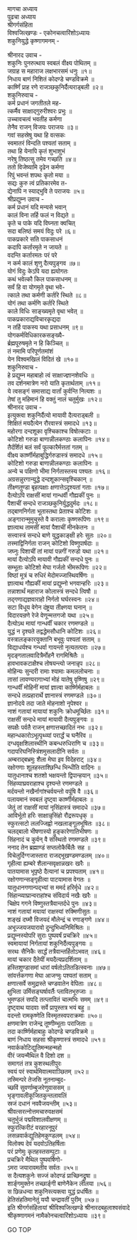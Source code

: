 मागचा अध्याय  
पुढचा अध्याय  
श्रीगर्गसंहिता  
विश्वजित्खण्डः - एकोनचत्वारिंशोऽध्यायः  
शकुनियुद्धे कृष्णागमनम् -  
  
श्रीनारद उवाच -  
शकुनिः पुनरुत्थाय स्वबलं वीक्ष्य पोथितम् ॥  
जग्राह स महाराज लक्षभारसमं धनुः ॥१॥  
निधाय बाणं निशितं कोदण्डे चण्डविक्रमे ॥  
कार्ष्णिं प्राह रणे राजञ्छकुनिर्दैत्यराड्बली ॥२॥  
शकुनिरुवाच -  
कर्म प्रधानं जगतीतले मह-  
     त्कर्मैव साक्षाद्‌गुरुरीश्वरः प्रभुः ॥  
उच्चावचत्वं भवतीह कर्मणा  
     तेनैव राजन् विजयः पराजयः ॥३॥  
गवां सहस्रेषु यथा हि वत्सकः  
     स्वमातरं विन्दति पश्यतां सताम् ॥  
तथा हि येनापि कृतं शुभाशुभं  
     नरेषु तिष्ठत्सु तमेव गच्छति ॥४॥  
ततो विजेष्यामि दृढेन कर्मणा  
     रिपुं भवन्तं शपथः कृतो मया ॥  
सद्यः कुरु त्वं प्रतिकारमेव त-  
     द्येनापि न स्याद्‌भुवि ते पराजयः ॥५॥  
श्रीप्रद्युम्न उवाच -  
कर्म प्रधानं यदि मन्यसे भवान्  
     कालं विना तर्हि फलं न विद्यते ॥  
कृते च पाके यदि विघ्नता क्वचित्  
     सदा बलिष्ठं समयं विदुः परे ॥६॥  
पाकप्रकारे सति पाकसाधनं  
     कदापि कर्तारमृते न जायते ॥  
वदन्ति कर्तारमतः परं परे  
     न कर्म कालं शृणु दैत्यपुङ्गव ॥७॥  
योगं विदुः केऽपि यदा ह्ययोगतः  
     कथं भवेत्कौ किल पाकसाधनम् ॥  
सर्वं हि वा योगमृते वृथा भवे-  
     त्काले तथा कर्मणी कर्तरि स्थिते ॥८॥  
योगं तथा कर्मणि कर्तरि स्थिते  
     काले विधिः साङ्ख्यमृते वृथा भवेत् ॥  
पाकप्रकाराद्यविचारकृद्यदा  
     न तर्हि पाकस्य यथा प्रसाधनम् ॥९॥  
योगकर्मविधिकारकसङ्ख्यै-  
     र्ब्रह्मपूरुषमृते न हि किञ्चित् ॥  
तं नमामि परिपूर्णतमांशं  
     येन विश्वमखिलं विदितं खे ॥१०॥  
शकुनिरुवाच -  
हे प्रद्युम्न महाबाहो त्वं साक्षाज्ज्ञानशेवधिः ॥  
तव दर्शनमात्रेण नरो याति कृतार्थताम् ॥११॥  
ये त्वसङ्गं समासाद्य वार्तां कुर्वन्ति नित्यशः ॥  
तेषां तु महिमानं हि वक्तुं नालं चतुर्मुखः ॥१२॥  
श्रीनारद उवाच -  
इत्युक्त्वा शकुनिर्दैत्यो मायावी दैत्यराड्बली ॥  
शिक्षितं मयदैत्येन रौरवास्त्रं समादधे ॥१३॥  
महोरगा दन्दशूका वृश्चिकाश्च विषोत्कटाः ॥  
कोटिशो गरुडा बाणान्नीलकण्ठाः कलापिनः ॥१४॥  
तैर्दर्शितं बलं सर्वं फूत्कारैर्मत्ततां गतम् ॥  
वीक्ष्य कार्ष्णीर्महाबुद्धिर्गरुडास्त्रं समादधे ॥१५॥  
कोटिशो गरुडा बाणान्नीलकण्ठाः कलापिनः ॥  
अन्ये च पक्षिणो भीमा निर्गतास्तस्य पश्यतः ॥१६॥  
अग्रसन्नुरगान्युद्धे दन्दशूकान्सवृश्चिकान् ॥  
तीक्ष्णतुण्डा बृहत्पक्षाः क्षणात्तेऽदृश्यतां गताः ॥१७॥  
दैत्योऽपि राक्षसीं मायां गान्धर्वी गौह्यकीं पुनः ॥  
पैशाचीं सन्दधे राजञ्छकुनिर्युद्धदुर्मदः ॥१८॥  
तद्‌बाणनिर्गता भूतास्तथा प्रेताश्च कोटिशः ॥  
अङ्गारान्मुमुचुस्ते वै करालाः कृष्णरूपिणः ॥१९॥  
ज्ञात्वाथ तामसीं मायां पैशाचीं मीनकेतनः ॥  
सत्त्वास्त्रं सन्दधे बाणे युद्धकाङ्क्षी हरेः सुतः ॥२०॥  
तस्माद्विनिर्गता राजन् कोटिशो विष्णुपार्षदाः ॥  
जघ्नुः पिशाचीं तां मायां पन्नगीं गरुडो यथा ॥२१॥  
मायां दैत्योऽपि मायावी गौह्यकीं सन्दधे पुनः ॥  
सम्भूताः कोटिशो मेघा गर्जतो भीमरूपिणः ॥२२॥  
विष्ठां मूत्रं च रुधिरं मेदोमज्जास्थिवर्षिणः ॥  
ज्ञात्वाथ गौह्यकीं मायां प्रद्युम्नो भगवान्हरिः ॥२३॥  
तन्नाशार्थं महाराज कोलास्त्रं सन्दधे त्विषौ ॥  
तद्‌गणाद्यज्ञवाराहो निर्गतो घर्घरस्वनः ॥२४॥  
सटा विधूय वेगेन दंष्ट्रया तीक्ष्णया घनान् ॥  
विदारयन्रणे रेजे वेणून्मत्तगजो यथा ॥२५॥  
दैत्योऽथ मायां गान्धर्वीं चकार रणमण्डले ॥  
युद्धं न दृश्यते तद्वद्धेमसौधानि कोटिशः ॥२६॥  
वस्त्रालङ्कारयुक्तानि बभूवुः पश्यतां सताम् ॥  
विद्याधर्यश्च गन्धर्वा गायन्तो नृत्यतत्पराः ॥२७॥  
मृदङ्गतालवादित्रैर्मोहनै रागमिश्रितैः ॥  
हावभावकटाक्षैश्च तोषयन्त्यो जनान्नृप ॥२८॥  
मोहिन्यः सुन्दरी रामाः श्यामाः कमललोचनाः ॥  
तासां लावण्यरागाभ्यां मोहं यातेषु वृष्णिषु ॥२९॥  
गान्धर्वीं मोहिनीं मायां ज्ञात्वा कार्ष्णिर्महाबलः ॥  
सन्दधे तत्प्रहारार्थे ज्ञानास्त्रं रणमण्डले ॥३०॥  
ज्ञानोदये तदा जाते मोहनाशो नृपेश्वर ॥  
नाशं गतायां मायायां शकुनिः क्रोधमूर्च्छितः ॥३१॥  
राक्षसीं सन्दधे मायां मायावी दैत्यपुङ्गवः ॥  
सपक्षैः पर्वतै राजन् क्षणात्तच्छादितं नभः ॥३२॥  
महान्धकारोऽभूत्पृथ्व्यां परार्द्धं च घनैरिव ॥  
दग्धवृक्षशिलास्थीनि कबन्धरुधिराणि च ॥३३॥  
गदापरिघनिस्त्रिंशमुसलादीनि सर्वतः ॥  
अम्बराद्‌बभ्रमुः शैला मेघा इव विदेहराट् ॥३४॥  
रक्षोगणाः शूलहस्ताश्छिन्धि भिन्धीति वादिनः ॥  
यातुधानाश्च शतशो भक्षयन्तो द्विपान्हयान् ॥३५॥  
सिंहव्याघ्रवराहाश्च दृश्यन्ते रणमण्डले ॥  
मर्दयन्तो नखैर्नागांश्चर्वयन्तो वपूंषि वै ॥३६॥  
पलायमानं स्वबलं दृष्ट्वा कार्ष्णीर्महाबलः ॥  
जेतुं तां राक्षसीं मायां नृसिंहास्त्रं समादधे ॥३७॥  
आविर्भूतो हरिः साक्षान्नृसिंहो रौद्ररूपधृक् ॥  
स्फुरत्सटो ललज्जिह्वो नखलाङ्गूलभूषितः ॥३८॥  
चलद्‌बालो भीषणास्यो हुङ्कारेणातिभीषणः ॥  
सिंहनादं च कुर्वन् वै संस्थितो रणमण्डले ॥३९॥  
ननाद तेन ब्रह्माण्डं सप्तलोकैर्बिलैः सह ॥  
विचेलुर्दिग्गजास्तारा राजद्‌भूखण्डमण्डलम् ॥४०॥  
गृहीत्वा ह्यम्बरे शैलान्सवृक्षान्नखरः खरैः ॥  
पातयामास भूपृष्ठे दैत्यानां च प्रपश्यताम् ॥४१॥  
रक्षोगणान्सङ्गृहीत्वा पाटयामास वेगतः ॥  
यातुधानगणान्पद्‌भ्यां स ममर्द हरिर्मृधे ॥४२॥  
सिंहान्व्याघ्रान्वराहांश्च संविदार्य नखैः खरैः ॥  
चिक्षेप गगने विष्णुस्तत्रैवान्तर्दधे पुनः ॥४३॥  
नाशं गतायां मयायां राक्षस्यां रुक्मिणीसुतः ॥  
शङ्खं दघ्मौ विजयदं मौलेन्द्रं च रणाङ्गणे ॥४४॥  
अभूज्जयजयारावो दुन्दुभिध्वनिमिश्रितः ॥  
प्रद्युम्नस्योपरि सुराः पुष्पवर्षं प्रचक्रिरे ॥४५॥  
स्वमायायां निर्गतायां शकुनिर्दैत्यपुङ्गवः ॥  
सरथः सैनिकैः सार्द्धं तत्रैवान्तर्हितोऽभवत् ॥४६॥  
मायां चकार दैतेयीं मयदैत्यप्रदर्शिताम् ॥  
हस्तिशुण्डासमां धारां वर्षतोऽतितडित्स्वनाः ॥४७॥  
सांवर्त्तकगणा मेघा आजग्मुः पश्यतां सताम् ॥  
क्षणात्सर्वे समुद्रास्ते चण्डवातेन वेपिताः ॥४८॥  
क्षुभिता उर्मिसङ्घर्षावर्तैः प्लावितभूरुजाः ॥  
भूमण्डलं सपदि तत्प्लावितं चात्मभिः समम् ॥४९॥  
दृष्ट्वाथ यादवाः सर्वे प्रापुस्तत्र भयं बहु ॥  
वदन्तो रामकृष्णेति विस्मृतस्वपराक्रमाः ॥५०॥  
क्षणमात्रेण राजेन्द्र तूष्णीम्भूताः पराजिताः ॥  
तदा कार्ष्णिर्महाबाहुः कोदण्डे चण्डविक्रमे ॥  
बाणं निधाय सहसा श्रीकृष्णास्त्रं समादधे ॥५१॥  
नवार्ककोटिद्युतिमन्महन्महो  
     वीरं जयन्मैथिल वै दिशो दश ॥  
समागतं तत्र कुशस्थलीपुरः  
     स्वयं परं स्वार्थमिवात्मवाञ्छितम् ॥५२॥  
तस्मिन्परे तेजसि नूतनाम्बुद-  
     च्छविं सुवर्णाम्बुजरेणुवाससम् ॥  
भृङ्गावलीकूजितकुन्तलावलिं  
     स्रजं दधानं नववैजयन्तीम् ॥५३॥  
श्रीवत्सरत्नोत्तमचारुवक्षसमं  
     चतुर्भुजं पद्मविशालवीक्षणम् ॥  
स्फुरत्किरीटं वरहारनूपुरं  
     लसन्नवार्कद्युतिहेमकुण्डलम् ॥५४॥  
विलोक्य देवं यदवोऽतिहर्षिताः  
     परं प्रणेमुः कृतहस्तसम्पुटाः ॥  
प्रचक्रिरे मैथिल पुष्पवर्षिणो-  
     ऽमरा जयारावमतीव सर्वतः ॥५५॥  
स दैत्यशकुनेः सज्जं कोदण्डं प्राच्छिनद्रुषा ॥  
शार्ङ्‌गमुक्तेन तच्छार्ङ्‌गी बाणेनैकेन लीलया ॥५६॥  
स छिन्नधन्वा शकुनिस्त्यक्त्वा युद्धं प्रधर्षितः ॥  
हेतिसंहतिमानेतुं ययौ चन्द्रावतीं पुरीम् ॥५७॥  
इति श्रीगर्गसंहितायां श्रीविश्वजित्खण्डे श्रीनारदबहुलाश्वसंवादे  
श्रीकृष्णागमनं नामैकोनचत्वारिंशोऽध्यायः ॥३९॥  
  
GO TOP
